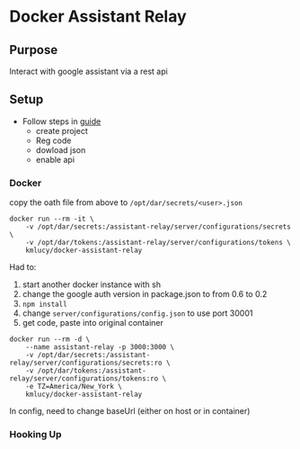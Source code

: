 # Docker Assistant Relay

## Purpose
Interact with google assistant via a rest api

## Setup
* Follow steps in [guide](dar2_readme.md)
  * create project
  * Reg code
  * dowload json
  * enable api


### Docker
copy the oath file from above to `/opt/dar/secrets/<user>.json`
```
docker run --rm -it \
    -v /opt/dar/secrets:/assistant-relay/server/configurations/secrets \
    -v /opt/dar/tokens:/assistant-relay/server/configurations/tokens \
    kmlucy/docker-assistant-relay
```
Had to:
1. start another docker instance with sh
1. change the google auth version in package.json to from 0.6 to 0.2
1. `npm install`
1. change `server/configurations/config.json` to use port 30001
1. get code, paste into original container

```
docker run --rm -d \
    --name assistant-relay -p 3000:3000 \
    -v /opt/dar/secrets:/assistant-relay/server/configurations/secrets:ro \
    -v /opt/dar/tokens:/assistant-relay/server/configurations/tokens:ro \
    -e TZ=America/New_York \
    kmlucy/docker-assistant-relay
```
In config, need to change baseUrl (either on host or in container)

### Hooking Up